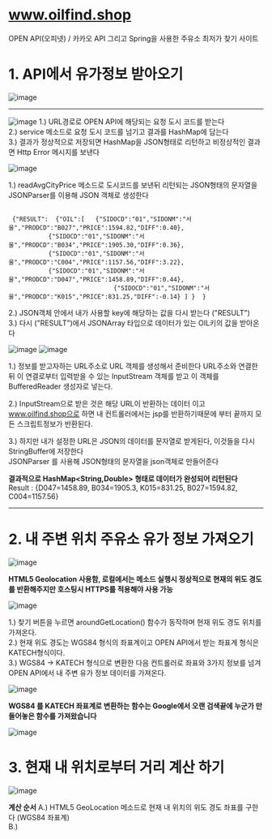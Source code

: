 # www.oilfind.shop
OPEN API(오피넷) / 카카오 API 그리고 Spring을 사용한 주유소 최저가 찾기 사이트 




# 1. API에서 유가정보 받아오기  
![image](https://user-images.githubusercontent.com/53259940/64059850-00adcd00-cbff-11e9-9d90-c4974c7e1a2a.png)

<hr>
  
![image](https://user-images.githubusercontent.com/53259940/64059619-ff7aa100-cbfa-11e9-8bb1-4d8866fa5fba.png)
 1.) URL경로로 OPEN API에 해당되는 요청 도시 코드를 받는다  
 2.) service 메소드로 요청 도시 코드를 넘기고 결과를 HashMap에 담는다  
 3.) 결과가 정상적으로 저장되면 HashMap을 JSON형태로 리턴하고 비정상적인 결과면 Http Error 메시지를 보낸다  


  
 ![image](https://user-images.githubusercontent.com/53259940/64059806-3aca9f00-cbfe-11e9-8402-05c9b5577686.png)

1.) readAvgCityPrice 메소드로 도시코드를 보낸뒤 리턴되는 JSON형태의 문자열을 JSONParser를 이용해 JSON 객체로 생성한다
<pre><code>
 {"RESULT":  {"OIL":[   {"SIDOCD":"01","SIDONM":"서울","PRODCD":"B027","PRICE":1594.82,"DIFF":0.40},   
		   {"SIDOCD":"01","SIDONM":"서울","PRODCD":"B034","PRICE":1905.30,"DIFF":0.36},  
		   {"SIDOCD":"01","SIDONM":"서울","PRODCD":"C004","PRICE":1157.56,"DIFF":3.22}, 
 		   {"SIDOCD":"01","SIDONM":"서울","PRODCD":"D047","PRICE":1458.89,"DIFF":0.44}, 
                             {"SIDOCD":"01","SIDONM":"서울","PRODCD":"K015","PRICE":831.25,"DIFF":-0.14} ] }  }
</code></pre>                       
2.) JSON객체 안에서 내가 사용할 key에 해당하는 값을 다시 받는다 ("RESULT")  
3.) 다시 ("RESULT")에서 JSONArray 타입으로 데이터가 있는 OIL키의 값을 받아온다 

![image](https://user-images.githubusercontent.com/53259940/64059918-4028e900-cc00-11e9-97c0-19863bad12c9.png)
![image](https://user-images.githubusercontent.com/53259940/64059921-50d95f00-cc00-11e9-8081-c2dacc7f95f9.png)

 1.) 정보를 받고자하는 URL주소로 URL 객체를 생성해서 준비한다 URL주소와 연결한 뒤 이 연결로부터 입력받을 수 있는 InputStream 객체를 받고
     이 객체를 BufferedReader 생성자로 넣는다.

 2.) InputStream으로 받은 것은 해당 URL이 반환하는 데이터 이고  www.oilfind.shop으로 하면 내 컨트롤러에서는 
     jsp를 반환하기때문에 <html><body>부터 끝까지 모든 스크립트정보가 반환된다.  
	
 3.) 하지만 내가 설정한 URL은 JSON의 데이터를 문자열로 받게된다, 이것들을 다시 StringBuffer에 저장한다  
     JSONParser 를 사용해 JSON형태의 문자열을 json객체로 만들어준다  
     
**결과적으로 HashMap<String,Double> 형태로 데이터가 완성되어 리턴된다**  
Result : {D047=1458.89, B034=1905.3, K015=831.25, B027=1594.82, C004=1157.56}

<hr>

# 2. 내 주변 위치 주유소 유가 정보 가져오기  


![image](https://user-images.githubusercontent.com/53259940/64060048-68194c00-cc02-11e9-8263-471d708fe735.png)

**HTML5 Geolocation 사용함, 로컬에서는 메소드 실행시 정상적으로 현재의 위도 경도를 반환해주지만 호스팅시 HTTPS를 적용해야 사용 가능** 
  
![image](https://user-images.githubusercontent.com/53259940/64060095-263cd580-cc03-11e9-833e-16111def13c5.png)


1.) 찾기 버튼을 누르면 aroundGetLocation() 함수가 동작하며 현재 위도 경도 위치를 가져온다.  
2.) 현재 위도 경도는 WGS84 형식의 좌표계이고 OPEN API에서 받는 좌표계 형식은 KATECH형식이다.  
3.) WGS84 -> KATECH 형식으로 변환한 다음 컨트롤러로 좌표와 3가지 정보를 넘겨 OPEN API에서 내 주변 유가 정보 데이터를 가져온다.  

![image](https://user-images.githubusercontent.com/53259940/64060139-bb3fce80-cc03-11e9-873e-6c8fbb58493a.png)  

**WGS84 를 KATECH 좌표계로 변환하는 함수는 Google에서 오랜 검색끝에 누군가 만들어놓은 함수를 가져왔습니다** 

![image](https://user-images.githubusercontent.com/53259940/64060175-27223700-cc04-11e9-9018-3fd2dcdecafd.png)


# 3. 현재 내 위치로부터 거리 계산 하기

![image](https://user-images.githubusercontent.com/53259940/64060621-48862180-cc0a-11e9-8151-e50198a9245e.png)


**계산 순서**
A.) HTML5 GeoLocation 메소드로 현재 내 위치의 위도 경도 좌표를 구한다 (WGS84 좌표계)  
B.) 


